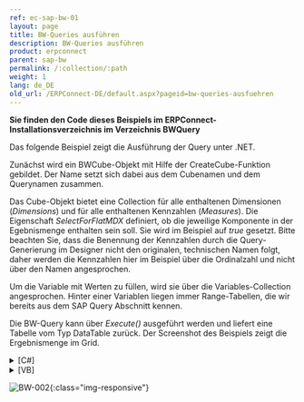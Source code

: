 ```yaml
---
ref: ec-sap-bw-01
layout: page
title: BW-Queries ausführen
description: BW-Queries ausführen
product: erpconnect
parent: sap-bw
permalink: /:collection/:path
weight: 1
lang: de_DE
old_url: /ERPConnect-DE/default.aspx?pageid=bw-queries-ausfuehren
---
```


**Sie finden den Code dieses Beispiels im ERPConnect-Installationsverzeichnis im Verzeichnis BWQuery** 

Das folgende Beispiel zeigt die Ausführung der Query unter .NET.

Zunächst wird ein BWCube-Objekt mit Hilfe der CreateCube-Funktion gebildet. Der Name setzt sich dabei aus dem Cubenamen und dem Querynamen zusammen.

Das Cube-Objekt bietet eine Collection für alle enthaltenen Dimensionen (*Dimensions*) und für alle enthaltenen Kennzahlen (*Measures*). Die Eigenschaft *SelectForFlatMDX* definiert, ob die jeweilige Komponente in der Egebnismenge enthalten sein soll. Sie wird im Beispiel auf *true* gesetzt. Bitte beachten Sie, dass die Benennung der Kennzahlen durch die Query-Generierung im Designer nicht den originalen, technischen Namen folgt, daher werden die Kennzahlen hier im Beispiel über die Ordinalzahl und nicht über den Namen angesprochen.

Um die Variable mit Werten zu füllen, wird sie über die Variables-Collection angesprochen. Hinter einer Variablen liegen immer Range-Tabellen, die wir bereits aus dem SAP Query Abschnitt kennen.

Die BW-Query kann über *Execute()* ausgeführt werden und liefert eine Tabelle vom Typ DataTable zurück. Der Screenshot des Beispiels zeigt die Ergebnismenge im Grid.

<details>
<summary>[C#]</summary>
{% highlight csharp %}
private void Go_Click(object sender, System.EventArgs e)
{
   using (R3Connection con = new R3Connection())
   {
       con.UserName = "erpconnect";
       con.Password = "pass";
       con.Language = "DE";
       con.Client = "800";
       con.Host = "sapserver";
       con.SystemNumber = 11;

       con.Open(false);

       BWCube query = con.CreateBWCube("0D_DECU/ZSIMPLEQUERY");
       query.Dimensions["0D_MATERIAL"].SelectForFlatMDX = true;
       query.Dimensions["0D_SOLD_TO"].SelectForFlatMDX = true;
       query.Measures[0].SelectForFlatMDX = true;
       query.Measures[1].SelectForFlatMDX = true;

       query.Variables["MAT01"].SingleRange.LowValue = this.txtMatNr.Text;

       this.dataGrid1.DataSource = query.Execute();
   }
}
{% endhighlight %}
</details>

<details>
<summary>[VB]</summary>
{% highlight visualbasic %}
Private Sub Go_Click(ByVal sender As Object, ByVal e As System.EventArgs)
  
    Using con As R3Connection = New R3Connection
  
  
        con.UserName = "erpconnect"
        con.Password = "pass"
        con.Language = "DE"
        con.Client = "800"
        con.Host = "sapserver"
        con.SystemNumber = 11
  
        con.Open(False)
  
        Dim query As BWCube = _
           con.CreateBWCube("0D_DECU/ZSIMPLEQUERY")
  
        query.Dimensions("0D_MATERIAL").SelectForFlatMDX = True
        query.Dimensions("0D_SOLD_TO").SelectForFlatMDX = True
        query.Measures(0).SelectForFlatMDX = True
        query.Measures(1).SelectForFlatMDX = True
        query.Variables("MAT01").SingleRange.LowValue = _ Me.txtMatNr.Text
        Me.dataGrid1.DataSource = query.Execute
    End Using
  
End Sub
{% endhighlight %}
</details>

![BW-002](/img/content/BW-002.png){:class="img-responsive"}

